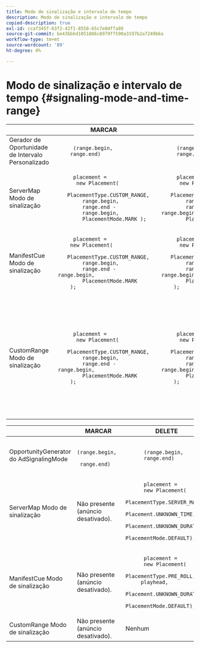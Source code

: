 ```yaml
---
title: Modo de sinalização e intervalo de tempo
description: Modo de sinalização e intervalo de tempo
copied-description: true
exl-id: ccaf345f-63f2-42f1-8558-65c7e0dffa89
source-git-commit: be43bbbd1051886c8979ff590a3197b2a7249b6a
workflow-type: tm+mt
source-wordcount: '89'
ht-degree: 0%

---
```


# Modo de sinalização e intervalo de tempo {#signaling-mode-and-time-range}

<table> 
 <thead> 
  <tr> 
   <th class="entry"> </th> 
   <th class="entry"> MARCAR </th> 
   <th class="entry"> DELETE </th> 
   <th class="entry"> SUBSTITUIR </th> 
  </tr> 
 </thead>
 <tbody> 
  <tr> 
   <td> <span class="codeph"> Gerador de Oportunidade de Intervalo Personalizado </span> </td> 
   <td> 
    <code>
      (range.begin,&nbsp; 
    &nbsp;range.end) 
    </code> </td> 
   <td> 
    <code>
      (range.begin,&nbsp; 
     &nbsp;range.end) 
    </code> </td> 
   <td> 
    <code>
      (range.begin,&nbsp; 
      &nbsp;range.end,&nbsp; 
      &nbsp;replaceDuration) 
    </code> </td> 
  </tr> 
  <tr> 
   <td> <span class="codeph"> ServerMap </span> Modo de sinalização </td> 
   <td> 
    <code>
      placement&nbsp;=&nbsp; 
     &nbsp;&nbsp;new&nbsp;Placement(&nbsp; 
     &nbsp;&nbsp;&nbsp;&nbsp;PlacementType.CUSTOM_RANGE,&nbsp; 
     &nbsp;&nbsp;&nbsp;&nbsp;range.begin,&nbsp; 
     &nbsp;&nbsp;&nbsp;&nbsp;range.end&nbsp;-&nbsp; 
     &nbsp;&nbsp;&nbsp;&nbsp;range.begin, 
     &nbsp;&nbsp;&nbsp;&nbsp;PlacementMode.MARK&nbsp;); 
    </code> </td> 
   <td> 
    <code>
      placement&nbsp;=&nbsp; 
     &nbsp;&nbsp;new&nbsp;Placement(&nbsp; 
     &nbsp;&nbsp;&nbsp;&nbsp;PlacementType.CUSTOM_RANGE,&nbsp; 
     &nbsp;&nbsp;&nbsp;&nbsp;range.begin,&nbsp; 
     &nbsp;&nbsp;&nbsp;&nbsp;range.end&nbsp;-&nbsp;range.begin,&nbsp; 
     &nbsp;&nbsp;&nbsp;&nbsp;PlacementMode.DELETE&nbsp;); 
    </code> </td> 
   <td> N/D (modo de sinalização CustomRange automático) </td> 
  </tr> 
  <tr> 
   <td> <span class="codeph"> ManifestCue </span> Modo de sinalização </td> 
   <td> 
    <code>
      placement&nbsp;=&nbsp; 
     new&nbsp;Placement( 
     &nbsp;&nbsp;&nbsp;&nbsp;PlacementType.CUSTOM_RANGE, 
     &nbsp;&nbsp;&nbsp;&nbsp;range.begin, 
     &nbsp;&nbsp;&nbsp;&nbsp;range.end&nbsp;-&nbsp;range.begin, 
     &nbsp;&nbsp;&nbsp;&nbsp;PlacementMode.MARK 
     ); 
    </code> </td> 
   <td> 
    <code>
      placement&nbsp;=&nbsp; 
     &nbsp;&nbsp;new&nbsp;Placement( 
     &nbsp;&nbsp;&nbsp;&nbsp;PlacementType.CUSTOM_RANGE, 
     &nbsp;&nbsp;&nbsp;&nbsp;range.begin, 
     &nbsp;&nbsp;&nbsp;&nbsp;range.end&nbsp;-&nbsp;range.begin, 
     &nbsp;&nbsp;&nbsp;&nbsp;PlacementMode.DELETE 
     ); 
    </code> </td> 
   <td> N/D (modo de sinalização CustomRange automático) </td> 
  </tr> 
  <tr> 
   <td> <span class="codeph"> CustomRange </span> Modo de sinalização </td> 
   <td> 
    <code>
      placement&nbsp;=&nbsp; 
     &nbsp;&nbsp;new&nbsp;Placement( 
     &nbsp;&nbsp;&nbsp;&nbsp;PlacementType.CUSTOM_RANGE, 
     &nbsp;&nbsp;&nbsp;&nbsp;range.begin, 
     &nbsp;&nbsp;&nbsp;&nbsp;range.end&nbsp;-&nbsp;range.begin, 
     &nbsp;&nbsp;&nbsp;&nbsp;PlacementMode.MARK 
     ); 
    </code> </td> 
   <td> 
    <code>
      placement&nbsp;=&nbsp; 
     &nbsp;&nbsp;new&nbsp;Placement( 
     &nbsp;&nbsp;&nbsp;&nbsp;PlacementType.CUSTOM_RANGE, 
     &nbsp;&nbsp;&nbsp;&nbsp;range.begin, 
     &nbsp;&nbsp;&nbsp;&nbsp;range.end&nbsp;-&nbsp;range.begin, 
     &nbsp;&nbsp;&nbsp;&nbsp;PlacementMode.DELETE 
     ); 
    </code> </td> 
   <td> 
    <code>
      placement1&nbsp;=&nbsp; 
     &nbsp;&nbsp;new&nbsp;Placement( 
     &nbsp;&nbsp;&nbsp;&nbsp;PlacementType.CUSTOM_RANGE, 
     &nbsp;&nbsp;&nbsp;&nbsp;range.begin, 
     &nbsp;&nbsp;&nbsp;&nbsp;range.end&nbsp;-&nbsp;range.begin, 
     &nbsp;&nbsp;&nbsp;&nbsp;PlacementMode.MARK 
     ); 
     placement2&nbsp;=&nbsp;placement&nbsp;=&nbsp; 
     &nbsp;&nbsp;new&nbsp;Placement(/ 
     &nbsp;&nbsp;&nbsp;&nbsp;PlacementType.MID_ROLL( 
     &nbsp;&nbsp;&nbsp;&nbsp;PlacementType.PRE_ROLL), 
     &nbsp;&nbsp;&nbsp;&nbsp;rangeDuration, 
     &nbsp;&nbsp;&nbsp;&nbsp;placementMode 
     ); 
    </code> </td> 
  </tr> 
 </tbody> 
</table>

<table> 
 <thead> 
  <tr> 
   <th class="entry"> </th> 
   <th class="entry"> MARCAR </th> 
   <th class="entry"> DELETE </th> 
   <th class="entry"> SUBSTITUIR </th> 
  </tr> 
 </thead>
 <tbody> 
  <tr> 
   <td> <span class="codeph"> OpportunityGenerator do AdSignalingMode </span> </td> 
   <td> 
    <code>
      (range.begin,&nbsp; 
     &nbsp;range.end) 
    </code> </td> 
   <td> 
    <code>
      (range.begin,&nbsp; 
     &nbsp;range.end) 
    </code> </td> 
   <td> 
    <code>
      (range.begin,&nbsp; 
     &nbsp;range.end,&nbsp; 
     &nbsp;replaceDuration) 
    </code> </td> 
  </tr> 
  <tr> 
   <td> <span class="codeph"> ServerMap </span> Modo de sinalização </td> 
   <td> Não presente (anúncio desativado). </td> 
   <td> 
    <code>
      placement&nbsp;=&nbsp; 
     &nbsp;new&nbsp;Placement( 
     PlacementType.SERVER_MAP, 
     Placement.UNKNOWN_TIME, 
     Placement.UNKNOWN_DURATION, 
     PlacementMode.DEFAULT); 
    </code> </td> 
   <td> N/D (automático) <span class="codeph"> CustomRange </span> modo de sinalização) </td> 
  </tr> 
  <tr> 
   <td> <span class="codeph"> ManifestCue </span> Modo de sinalização </td> 
   <td> Não presente (anúncio desativado). </td> 
   <td> 
    <code>
      placement&nbsp;=&nbsp; 
     &nbsp;new&nbsp;Placement( 
     PlacementType.PRE_ROLL, 
     playhead, 
     Placement.UNKNOWN_DURATION, 
     PlacementMode.DEFAULT); 
    </code> </td> 
   <td> N/D (automático) <span class="codeph"> CustomRange </span> modo de sinalização) </td> 
  </tr> 
  <tr> 
   <td> <span class="codeph"> CustomRange </span> Modo de sinalização </td> 
   <td> Não presente (anúncio desativado). </td> 
   <td> Nenhum </td> 
   <td> Nenhum (cuidado no <span class="codeph"> CustomRangeOpportunityGenerator </span>) </td> 
  </tr> 
 </tbody> 
</table>
